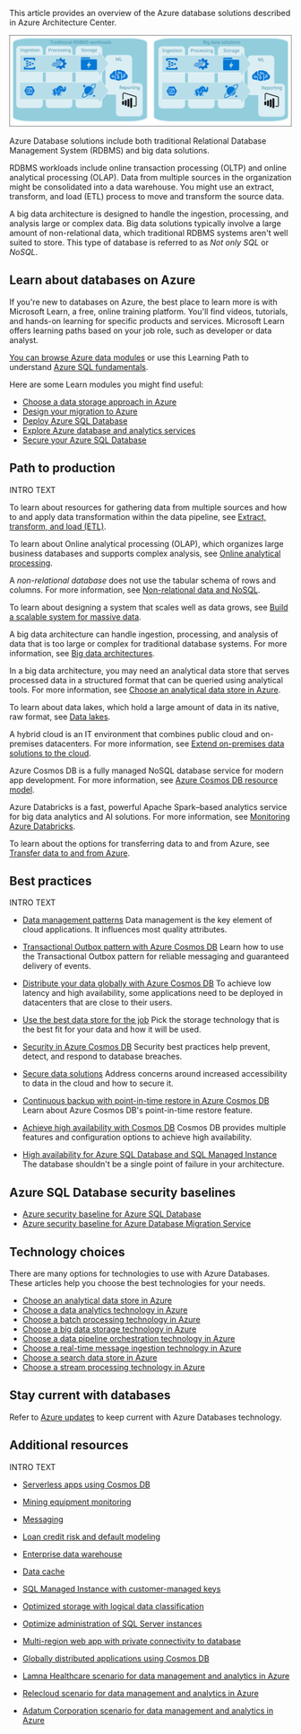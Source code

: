 This article provides an overview of the Azure database solutions described in Azure Architecture Center.

![](./images/architecture-design-types.svg)

Azure Database solutions include both traditional Relational Database Management System (RDBMS) and big data solutions.

RDBMS workloads include online transaction processing (OLTP) and online analytical processing (OLAP).
Data from multiple sources in the organization might be consolidated into a data warehouse. You might use an extract, transform, and load (ETL) process to move and transform the source data.

A big data architecture is designed to handle the ingestion, processing, and analysis large or complex data.
Big data solutions typically involve a large amount of non-relational data, which traditional RDBMS systems aren't well suited to store.
This type of database is referred to as *Not only SQL* or *NoSQL*.

## Learn about databases on Azure

If you're new to databases on Azure, the best place to learn more is with Microsoft Learn, a free, online training platform.
You'll find videos, tutorials, and hands-on learning for specific products and services.
Microsoft Learn offers learning paths based on your job role, such as developer or data analyst.

[You can browse Azure data modules](https://docs.microsoft.com/learn/browse/?products=azure&terms=database) or use this Learning Path to understand [Azure SQL fundamentals](https://docs.microsoft.com/learn/paths/azure-sql-fundamentals).

Here are some Learn modules you might find useful:

- [Choose a data storage approach in Azure](https://docs.microsoft.com/learn/modules/choose-storage-approach-in-azure)
- [Design your migration to Azure](https://docs.microsoft.com/learn/modules/design-your-migration-to-azure)
- [Deploy Azure SQL Database](https://docs.microsoft.com/learn/modules/deploy-azure-sql-database)
- [Explore Azure database and analytics services](https://docs.microsoft.com/learn/modules/azure-database-fundamentals)
- [Secure your Azure SQL Database](https://docs.microsoft.com/learn/modules/secure-your-azure-sql-database)

## Path to production

INTRO TEXT

To learn about resources for gathering data from multiple sources and how to and apply data transformation within the data pipeline, see [Extract, transform, and load (ETL)](https://docs.microsoft.com/azure/architecture/data-guide/relational-data/etl).

To learn about Online analytical processing (OLAP), which organizes large business databases and supports complex analysis, see [Online analytical processing](https://docs.microsoft.com/azure/architecture/data-guide/relational-data/online-analytical-processing).

A *non-relational database* does not use the tabular schema of rows and columns. For more information, see [Non-relational data and NoSQL](https://docs.microsoft.com/azure/architecture/data-guide/big-data/non-relational-data).

To learn about designing a system that scales well as data grows, see [Build a scalable system for massive data](https://docs.microsoft.com/azure/architecture/data-guide/scenarios/build-scalable-database-solutions-azure-services).

A big data architecture can handle ingestion, processing, and analysis of data that is too large or complex for traditional database systems. For more information, see [Big data architectures](https://docs.microsoft.com/azure/architecture/data-guide/big-data).

In a big data architecture, you may need an analytical data store that serves processed data in a structured format that can be queried using analytical tools. For more information, see [Choose an analytical data store in Azure](https://docs.microsoft.com/azure/architecture/data-guide/technology-choices/analytical-data-stores).

To learn about data lakes, which hold a large amount of data in its native, raw format, see [Data lakes](https://docs.microsoft.com/azure/architecture/data-guide/scenarios/data-lake).

A hybrid cloud is an IT environment that combines public cloud and on-premises datacenters. For more information, see [Extend on-premises data solutions to the cloud](https://docs.microsoft.com/azure/architecture/data-guide/scenarios/hybrid-on-premises-and-cloud).

Azure Cosmos DB is a fully managed NoSQL database service for modern app development. For more information, see [Azure Cosmos DB resource model](https://docs.microsoft.com/azure/cosmos-db/account-databases-containers-items).

Azure Databricks is a fast, powerful Apache Spark–based analytics service for big data analytics and AI solutions. For more information, see [Monitoring Azure Databricks](https://docs.microsoft.com/azure/architecture/databricks-monitoring).

To learn about the options for transferring data to and from Azure, see [Transfer data to and from Azure](https://docs.microsoft.com/azure/architecture/data-guide/scenarios/data-transfer).

## Best practices

INTRO TEXT

- [Data management patterns](https://docs.microsoft.com/azure/architecture/patterns/category/data-management)
  Data management is the key element of cloud applications.
  It influences most quality attributes.

- [Transactional Outbox pattern with Azure Cosmos DB](https://docs.microsoft.com/azure/architecture/best-practices/transactional-outbox-cosmos)
  Learn how to use the Transactional Outbox pattern for reliable messaging and guaranteed delivery of events.

- [Distribute your data globally with Azure Cosmos DB](https://docs.microsoft.com/azure/cosmos-db/distribute-data-globally)
  To achieve low latency and high availability, some applications need to be deployed in datacenters that are close to their users.

- [Use the best data store for the job](https://docs.microsoft.com/azure/architecture/guide/design-principles/use-the-best-data-store)
  Pick the storage technology that is the best fit for your data and how it will be used.

- [Security in Azure Cosmos DB](https://docs.microsoft.com/azure/cosmos-db/database-security)
  Security best practices help prevent, detect, and respond to database breaches.

- [Secure data solutions](https://docs.microsoft.com/azure/architecture/data-guide/scenarios/securing-data-solutions)
  Address concerns around increased accessibility to data in the cloud and how to secure it.

- [Continuous backup with point-in-time restore in Azure Cosmos DB](https://docs.microsoft.com/azure/cosmos-db/continuous-backup-restore-introduction)
  Learn about Azure Cosmos DB's point-in-time restore feature.

- [Achieve high availability with Cosmos DB](https://docs.microsoft.com/azure/cosmos-db/high-availability)
  Cosmos DB provides multiple features and configuration options to achieve high availability.

- [High availability for Azure SQL Database and SQL Managed Instance](https://docs.microsoft.com/azure/azure-sql/database/high-availability-sla)
  The database shouldn't be a single point of failure in your  architecture.

## Azure SQL Database security baselines

- [Azure security baseline for Azure SQL Database](https://docs.microsoft.com/security/benchmark/azure/baselines/sql-database-security-baseline)
- [Azure security baseline for Azure Database Migration Service](https://docs.microsoft.com/security/benchmark/azure/baselines/database-migration-security-baseline)

## Technology choices

There are many options for technologies to use with Azure Databases.
These articles help you choose the best technologies for your needs.

- [Choose an analytical data store in Azure](../data-guide/technology-choices/analytical-data-stores)
- [Choose a data analytics technology in Azure](../data-guide/technology-choices/analysis-visualizations-reporting)
- [Choose a batch processing technology in Azure](../data-guide/technology-choices/batch-processing)
- [Choose a big data storage technology in Azure](../data-guide/technology-choices/data-storage)
- [Choose a data pipeline orchestration technology in Azure](../data-guide/technology-choices/pipeline-orchestration-data-movement)
- [Choose a real-time message ingestion technology in Azure](../data-guide/technology-choices/real-time-ingestion)
- [Choose a search data store in Azure](../data-guide/technology-choices/search-options)
- [Choose a stream processing technology in Azure](../data-guide/technology-choices/stream-processing)

## Stay current with databases

Refer to [Azure updates](https://azure.microsoft.com/updates/?category=databases) to keep current with Azure Databases technology.

## Additional resources

INTRO TEXT

- [Serverless apps using Cosmos DB](../solution-ideas/articles/serverless-apps-using-cosmos-db.yml)

- [Mining equipment monitoring](../solution-ideas/articles/monitor-mining-equipment.yml)

- [Messaging](../solution-ideas/articles/messaging.yml)

- [Loan credit risk and default modeling](../solution-ideas/articles/loan-credit-risk-analyzer-and-default-modeling.yml)

- [Enterprise data warehouse](../solution-ideas/articles/enterprise-data-warehouse.yml)

- [Data cache](../solution-ideas/articles/data-cache-with-redis-cache.yml)

- [SQL Managed Instance with customer-managed keys](../example-scenario/data/sql-managed-instance-cmk.yml)

- [Optimized storage with logical data classification](../solution-ideas/articles/optimized-storage-logical-data-classification.yml)

- [Optimize administration of SQL Server instances](../hybrid/azure-arc-sql-server.yml)

- [Multi-region web app with private connectivity to database](../example-scenario/sql-failover/app-service-private-sql-multi-region.yml)

- [Globally distributed applications using Cosmos DB](../solution-ideas/articles/globally-distributed-mission-critical-applications-using-cosmos-db.yml)

- [Lamna Healthcare scenario for data management and analytics in Azure](/azure/cloud-adoption-framework/scenarios/data-management/architectures/reference-architecture-lamna)

- [Relecloud scenario for data management and analytics in Azure](/azure/cloud-adoption-framework/scenarios/data-management/architectures/reference-architecture-relecloud)

- [Adatum Corporation scenario for data management and analytics in Azure](/azure/cloud-adoption-framework/scenarios/data-management/architectures/reference-architecture-adatum)

